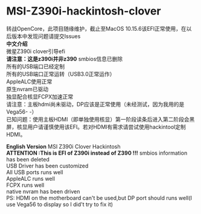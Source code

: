 # MSI-Z390i-hackintosh-clover
转战OpenCore，此项目随缘维护，截止至MacOS 10.15.6该EFI正常使用，在以后版本中发现问题请提交Issues<br>
**中文介绍**<br>
微星Z390i clover引导efi<br>
**请注意：这是z390i并非z390** smbios信息已删除<br>
所有的USB端口已经定制<br>
所有的USB端口正常运转（USB3.0正常运作）<br>
AppleALC使用正常<br>
原生nvram已驱动<br>
独显配合核显FCPX加速正常<br>
请注意：主板hdmi尚未驱动，DP应该是正常使用（未经测试，因为我用的是Vega56- -）<br>
已知问题：使用主板HDMI（即单独使用核显）第一阶段读条后进入第二阶段会黑屏，核显用户请谨慎使用该EFI。若对HDMI有需求请尝试使用hackintool定制HDMI。<br>

**English Version**
MSI Z390i Clover Hackintosh<br> 
**ATTENTION :This is EFI of Z390i instead of Z390 !!!** smbios information has been deleted<br>
USB Driver has been customized<br>
All USB ports runs well <br>
AppleALC runs well<br>
FCPX runs well<br>
native nvram has been driven<br>
PS: HDMI on the motherboard can't be used,but DP port should runs well(I use Vega56 to display so I did't try to fix it)
